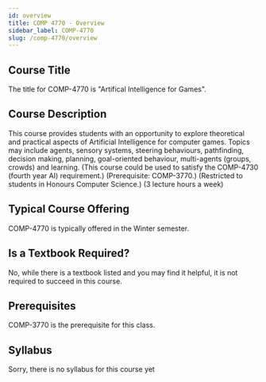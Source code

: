 ```yaml
---
id: overview
title: COMP 4770 - Overview
sidebar_label: COMP-4770
slug: /comp-4770/overview
---
```


## Course Title

The title for COMP-4770 is "Artifical Intelligence for Games".

## Course Description

This course provides students with an opportunity to explore theoretical and practical aspects of Artificial Intelligence for computer games. Topics may include agents, sensory systems, steering behaviours, pathfinding, decision making, planning, goal-oriented behaviour, multi-agents (groups, crowds) and learning. (This course could be used to satisfy the COMP-4730 (fourth year AI) requirement.) (Prerequisite: COMP-3770.) (Restricted to students in Honours Computer Science.) (3 lecture hours a week)

## Typical Course Offering

COMP-4770 is typically offered in the Winter semester.

## Is a Textbook Required?

No, while there is a textbook listed and you may find it helpful, it is not required to succeed in this course.

## Prerequisites

COMP-3770 is the prerequisite for this class.


## Syllabus
Sorry, there is no syllabus for this course yet
